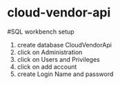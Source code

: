 # cloud-vendor-api

#SQL workbench setup
1. create database CloudVendorApi
2. click on Administration
3. click on Users and Privileges
4. click on add account
5. create Login Name and password
